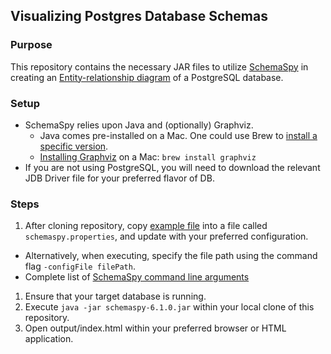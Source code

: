 ## Visualizing Postgres Database Schemas

### Purpose

This repository contains the necessary JAR files to utilize [SchemaSpy](http://schemaspy.org/) in creating an [Entity-relationship diagram](https://en.wikipedia.org/wiki/Entity%E2%80%93relationship_model) of a PostgreSQL database.

### Setup

- SchemaSpy relies upon Java and (optionally) Graphviz.
  - Java comes pre-installed on a Mac. One could use Brew to [install a specific version](https://medium.com/w-logs/installing-java-11-on-macos-with-homebrew-7f73c1e9fadf).
  - [Installing Graphviz](http://www.graphviz.org/download/) on a Mac: `brew install graphviz`
- If you are not using PostgreSQL, you will need to download the relevant JDB Driver file for your preferred flavor of DB.


### Steps

1. After cloning repository, copy [example file](./schemaspy.properties.example) into a file called `schemaspy.properties`, and update with your preferred configuration.
  - Alternatively, when executing, specify the file path using the command flag `-configFile filePath`.
  - Complete list of [SchemaSpy command line arguments](https://schemaspy.readthedocs.io/en/latest/configuration/commandline.html#commandline)
1. Ensure that your target database is running.
1. Execute `java -jar schemaspy-6.1.0.jar` within your local clone of this repository.
1. Open output/index.html within your preferred browser or HTML application.